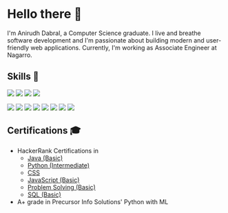 # Hello there 👋 
I'm Anirudh Dabral, a Computer Science graduate. I live and breathe software development and I'm passionate about building modern and user-friendly web applications.
Currently, I'm working as Associate Engineer at Nagarro.

## Skills 🚀
<p>
  <img src="https://img.shields.io/badge/Angular-DD0031?style=for-the-badge&logo=angular&logoColor=white" />
  <img src="https://img.shields.io/badge/React-20232A?style=for-the-badge&logo=react&logoColor=61DAFB" />
  <img src="https://img.shields.io/badge/Node.js-339933?style=for-the-badge&logo=nodedotjs&logoColor=white" />
  <img src="https://img.shields.io/badge/Bootstrap-563D7C?style=for-the-badge&logo=bootstrap&logoColor=white" />
</p>
<p>
  <img src="https://img.shields.io/badge/Python-3776AB?style=for-the-badge&logo=python&logoColor=white" />
  <img src="https://img.shields.io/badge/HTML5-E34F26?style=for-the-badge&logo=html5&logoColor=white" />
  <img src="https://img.shields.io/badge/CSS3-1572B6?style=for-the-badge&logo=css3&logoColor=white" />
  <img src="https://img.shields.io/badge/MySQL-00000F?style=for-the-badge&logo=mysql&logoColor=white" />
  <img src="https://img.shields.io/badge/JavaScript-323330?style=for-the-badge&logo=javascript&logoColor=F7DF1E" />
  <img src="https://img.shields.io/badge/TypeScript-007ACC?style=for-the-badge&logo=typescript&logoColor=white" />
  <img src="https://img.shields.io/badge/Java-ED8B00?style=for-the-badge&logo=java&logoColor=white" />
  <img src="https://img.shields.io/badge/json-5E5C5C?style=for-the-badge&logo=json&logoColor=white" />
</p>

## Certifications 🎓
- HackerRank Certifications in
    - <a href="https://www.hackerrank.com/certificates/10b37e321991" target="_blank">Java (Basic)</a>
    - <a href="https://www.hackerrank.com/certificates/d5af042da205" target="_blank">Python (Intermediate)</a>
    - <a href="https://www.hackerrank.com/certificates/9ea1ee5de630" target="_blank">CSS</a>
    - <a href="https://www.hackerrank.com/certificates/5538981409fe" target="_blank">JavaScript (Basic)</a>
    - <a href="https://www.hackerrank.com/certificates/b5e5c440612b" target="_blank">Problem Solving (Basic)</a>
    - <a href="https://www.hackerrank.com/certificates/88bf30e4328d" target="_blank">SQL (Basic)</a>
- A+ grade in Precursor Info Solutions' Python with ML
